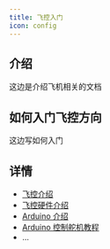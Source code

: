 ```yaml
---
title: 飞控入门
icon: config
---
```


## 介绍

这边是介绍飞机相关的文档

## 如何入门飞控方向

这边写如何入门

## 详情

- [飞控介绍](/flight/intro-flight-control-computer.md)
- [飞控硬件介绍](/flight/intro-flight-control-computer.md)
- [Arduino 介绍](/flight/intro-arduino.md)
- [Arduino 控制舵机教程](/flight/guide-arduino-servo.md)
- ...
